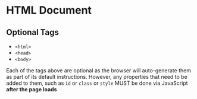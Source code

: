 # HTML Document

## Optional Tags

- `<html>`
- `<head>`
- `<body>`

Each of the tags above are optional as the browser will auto-generate them as part of its default instructions. However, any properties that need to be added to them, such as `id` or `class` or `style` MUST be done via JavaScript **after the page loads**
